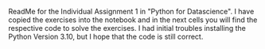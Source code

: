 ReadMe for the Individual Assignment 1 in "Python for Datascience". 
I have copied the exercises into the notebook and in the next cells you will find the respective code to solve the exercises. I had initial troubles installing the Python Version 3.10, but I hope that the code is still correct. 
